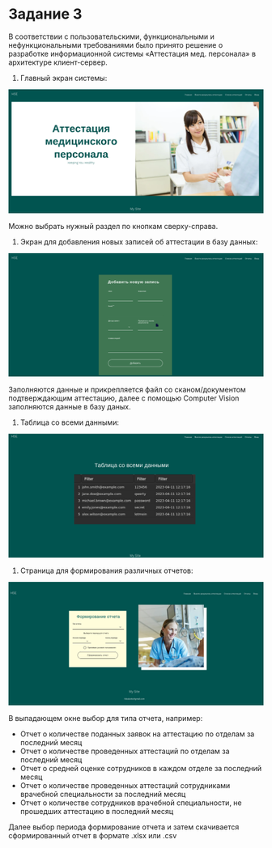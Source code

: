 # Задание 3

В соответствии с пользовательскими, функциональными и нефункциональными
требованиями было принято решение о разработке информационной системы «Аттестация мед. персонала» в архитектуре клиент-сервер.

1. Главный экран системы:

![Untitled](%D0%97%D0%B0%D0%B4%D0%B0%D0%BD%D0%B8%D0%B5%203%2088c19a1d56c04dc0855a5d6091bd563a/Untitled.png)

Можно выбрать нужный раздел по кнопкам сверху-справа.

1. Экран для добавления новых записей об аттестации в базу данных:

![Untitled](%D0%97%D0%B0%D0%B4%D0%B0%D0%BD%D0%B8%D0%B5%203%2088c19a1d56c04dc0855a5d6091bd563a/Untitled%201.png)

Заполняются данные и прикрепляется файл со сканом/документом подтверждающим аттестацию, далее с помощью Computer Vision заполняются данные в базу даных.

1. Таблица со всеми данными:

![Untitled](%D0%97%D0%B0%D0%B4%D0%B0%D0%BD%D0%B8%D0%B5%203%2088c19a1d56c04dc0855a5d6091bd563a/Untitled%202.png)

1. Страница для формирования различных отчетов:

![Untitled](%D0%97%D0%B0%D0%B4%D0%B0%D0%BD%D0%B8%D0%B5%203%2088c19a1d56c04dc0855a5d6091bd563a/Untitled%203.png)

В выпадающем окне выбор для типа отчета, например:

- Отчет о количестве поданных заявок на аттестацию по отделам за последний месяц
- Отчет о количестве проведенных аттестаций по отделам за последний месяц
- Отчет о средней оценке сотрудников в каждом отделе за последний месяц
- Отчет о количестве проведенных аттестаций сотрудниками врачебной специальности за последний месяц
- Отчет о количестве сотрудников врачебной специальности, не прошедших аттестацию в последний месяц

Далее выбор периода формирование отчета и затем скачивается сформированный отчет в формате .xlsx или .csv
